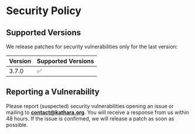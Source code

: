 # Security Policy

## Supported Versions

We release patches for security vulnerabilities only for the last version:

| Version | Supported Versions                        |
|---------| ----------------------------------------- |
| 3.7.0   | :white_check_mark:                        |

## Reporting a Vulnerability

Please report (suspected) security vulnerabilities opening an issue or mailing to
**[contact@kathara.org](mailto:contact@kathara.org)**. You will receive a response from
us within 48 hours. If the issue is confirmed, we will release a patch as soon
as possible.
